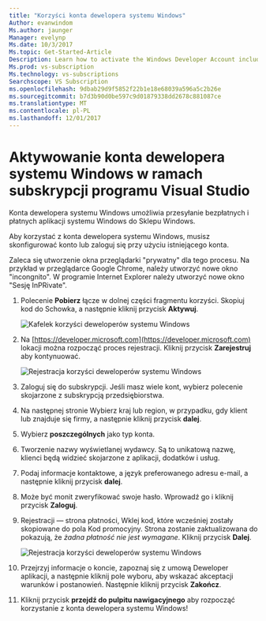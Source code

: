 ```yaml
---
title: "Korzyści konta dewelopera systemu Windows"
Author: evanwindom
Ms.author: jaunger
Manager: evelynp
Ms.date: 10/3/2017
Ms.topic: Get-Started-Article
Description: Learn how to activate the Windows Developer Account included with your Visual Studio subscription.
Ms.prod: vs-subscription
Ms.technology: vs-subscriptions
Searchscope: VS Subscription
ms.openlocfilehash: 9dbab29d9f5852f22b1e18e68039a596a5c2b26e
ms.sourcegitcommit: b7d3b90d0be597c9d01879338dd2678c881087ce
ms.translationtype: MT
ms.contentlocale: pl-PL
ms.lasthandoff: 12/01/2017
---
```

#  <a name="activating-the-windows-developer-account-in-visual-studio-subscriptions"></a>Aktywowanie konta dewelopera systemu Windows w ramach subskrypcji programu Visual Studio

Konta dewelopera systemu Windows umożliwia przesyłanie bezpłatnych i płatnych aplikacji systemu Windows do Sklepu Windows.     

Aby korzystać z konta dewelopera systemu Windows, musisz skonfigurować konto lub zaloguj się przy użyciu istniejącego konta.

Zaleca się utworzenie okna przeglądarki "prywatny" dla tego procesu.  Na przykład w przeglądarce Google Chrome, należy utworzyć nowe okno "incongnito".  W programie Internet Explorer należy utworzyć nowe okno "Sesję InPRivate".

1.  Polecenie **Pobierz** łącze w dolnej części fragmentu korzyści.  Skopiuj kod do Schowka, a następnie kliknij przycisk **Aktywuj**. 

    ![Kafelek korzyści deweloperów systemu Windows](_img\vs-windows-dev\vs-windows-dev-tile.png)

2.  Na [https://developer.microsoft.com](https://developer.microsoft.com) lokacji można rozpocząć proces rejestracji.  Kliknij przycisk **Zarejestruj** aby kontynuować. 

    ![Rejestracja korzyści deweloperów systemu Windows](_img\vs-windows-dev\vs-windows-dev-register1-cropped.png)


3.  Zaloguj się do subskrypcji.  Jeśli masz wiele kont, wybierz polecenie skojarzone z subskrypcją przedsiębiorstwa. 
4.  Na następnej stronie Wybierz kraj lub region, w przypadku, gdy klient lub znajduje się firmy, a następnie kliknij przycisk **dalej**. 
5.  Wybierz **poszczególnych** jako typ konta.  
6.  Tworzenie nazwy wyświetlanej wydawcy.  Są to unikatową nazwę, klienci będą widzieć skojarzone z aplikacji, dodatków i usług. 
7.  Podaj informacje kontaktowe, a język preferowanego adresu e-mail, a następnie kliknij przycisk **dalej**.
8.  Może być monit zweryfikować swoje hasło.  Wprowadź go i kliknij przycisk **Zaloguj**. 
9.  Rejestracji — strona płatności, Wklej kod, które wcześniej zostały skopiowane do pola Kod promocyjny.  Strona zostanie zaktualizowana do pokazują, że *żadna płatność nie jest wymagane*.  Kliknij przycisk **Dalej**.

    ![Rejestracja korzyści deweloperów systemu Windows](_img\vs-windows-dev\vs-windows-dev-promo-cropped.png)


10. Przejrzyj informacje o koncie, zapoznaj się z umową Deweloper aplikacji, a następnie kliknij pole wyboru, aby wskazać akceptacji warunków i postanowień.  Następnie kliknij przycisk **Zakończ**. 
11. Kliknij przycisk **przejdź do pulpitu nawigacyjnego** aby rozpocząć korzystanie z konta dewelopera systemu Windows!